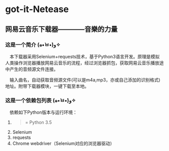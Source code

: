 # got-it-Netease

## 网易云音乐下载器————音樂的力量

### 这是一个简介 (๑•̀ㅂ•́)و✧

&emsp;本下载器采用Selenium+requests技术，基于Python3语言开发。原理是模拟人类操作浏览器播放网易云音乐的流程，经过浏览器抓包，获取网易云音乐播放途中产生的音频源文件连接。

&emsp;输入曲名，自动获取音频源文件(可以是m4a,mp3，亦或自己添加的识别格式)地址。附带下载器模块，一键下载至本地。


### 这是一个依赖包列表 (๑•̀ㅂ•́)و✧
&emsp;依赖如下Python版本与运行环境：
1. >= Python 3.5
2. Selenium
3. requests
4. Chrome webdriver（Selenium对应的浏览器驱动）

